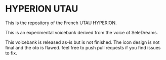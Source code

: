 # HYPERION UTAU

This is the repository of the French UTAU HYPERION.

This is an experimental voicebank derived from the voice of SeleDreams.

This voicebank is released as-is but is not finished. The icon design is not final and the oto is flawed. feel free to push pull requests if you find issues to fix.